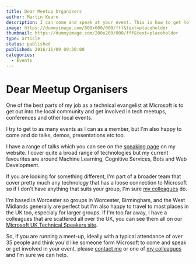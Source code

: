 ```yaml
---
title: Dear Meetup Organisers
author: Martin Kearn
description: I can come and speak at your event. This is how to get hold of me and what i can talk about
image: https://dummyimage.com/800x600/000/fff&text=placeholder
thumbnail: https://dummyimage.com/200x200/000/fff&text=placeholder
type: article
status: published
published: 2016/11/09 09:30:00
categories: 
  - Events
---
```


# Dear Meetup Organisers

One of the best parts of my job as a technical evangelist at Microsoft is to get out into the local community and get involved in tech meetups, conferences and other local events.

I try to get to as many events as I can as a member, but I'm also happy to come and do talks, demos, presentations etc too.

I have a range of talks which you can see on the [speaking page](http://martink.me/Speaking) on my website. I cover quite a broad range of technologies but my current favourites are around Machine Learning, Cognitive Services, Bots and Web Development. 

If you are looking for something different, I'm part of a broader team that cover pretty much any technology that has a loose connection to Microsoft so if I don't have anything that suits your group, I'm sure [my colleagues](http://aka.ms/technicalspeakers) do.

I'm based in Worcester so groups in Worcester, Birmingham, and the West Midlands generally are perfect but I'm also happy to travel to most places in the UK too, especialy for larger groups. If I'm too far away, I have a colleagues that are scattered all over the UK, you can see them all on our [Microsoft UK Technical Speakers site](http://aka.ms/technicalspeakers).

So, if you are running a meet-up, ideally with a typical attendance of over 35 people and think you'd like someone form Microsoft to come and speak or get involved in your event, please [contact me](http://martink.me/) or one of [my colleagues](http://aka.ms/technicalspeakers) and I'm sure we can help.
